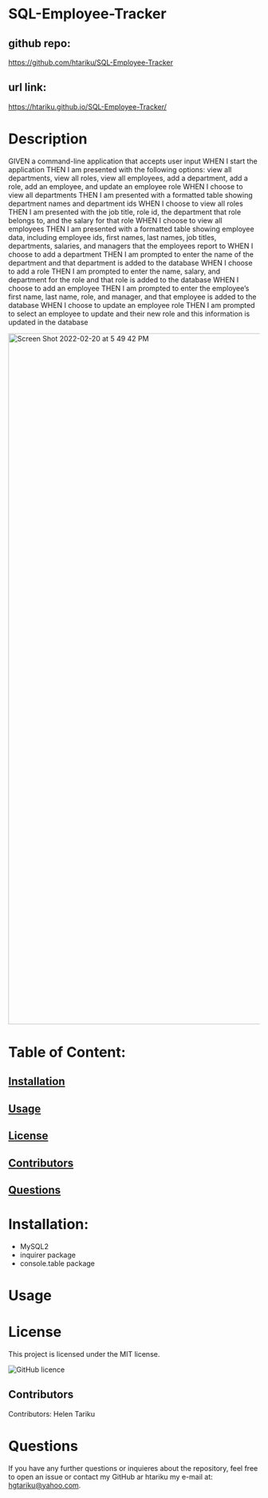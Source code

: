 # SQL-Employee-Tracker
## github repo:
https://github.com/htariku/SQL-Employee-Tracker

## url link: 
https://htariku.github.io/SQL-Employee-Tracker/
 
   # Description
GIVEN a command-line application that accepts user input
WHEN I start the application
THEN I am presented with the following options: view all departments, view all roles, view all employees, add a department, add a role, add an employee, and update an employee role
WHEN I choose to view all departments
THEN I am presented with a formatted table showing department names and department ids
WHEN I choose to view all roles
THEN I am presented with the job title, role id, the department that role belongs to, and the salary for that role
WHEN I choose to view all employees
THEN I am presented with a formatted table showing employee data, including employee ids, first names, last names, job titles, departments, salaries, and managers that the employees report to
WHEN I choose to add a department
THEN I am prompted to enter the name of the department and that department is added to the database
WHEN I choose to add a role
THEN I am prompted to enter the name, salary, and department for the role and that role is added to the database
WHEN I choose to add an employee
THEN I am prompted to enter the employee’s first name, last name, role, and manager, and that employee is added to the database
WHEN I choose to update an employee role
THEN I am prompted to select an employee to update and their new role and this information is updated in the database


 <img width="1386" alt="Screen Shot 2022-02-20 at 5 49 42 PM" src="https://user-images.githubusercontent.com/94089824/154867875-a0127785-d9c5-4828-b48f-38f3a5acf89f.png">


   # Table of Content: 
   ## [Installation](#Installation)
   ## [Usage](#Usage)
   ## [License](#License)
   ## [Contributors](#Contributors)
   ## [Questions](#Questions)

 
   # Installation: 
   - MySQL2
   - inquirer package 
   - console.table package 
   
 
   # Usage 

   
 
   # License 
   This project is licensed under the MIT license.
   
   ![GitHub licence](https://img.shields.io/github/license/htariku/Professional-README-Generator)
 
   ## Contributors 
   Contributors: Helen Tariku
 
 
   # Questions 
   If you have any further questions or inquieres about the repository, feel free to open an issue or contact my GitHub ar htariku my e-mail at: hgtariku@yahoo.com.
 
   
 